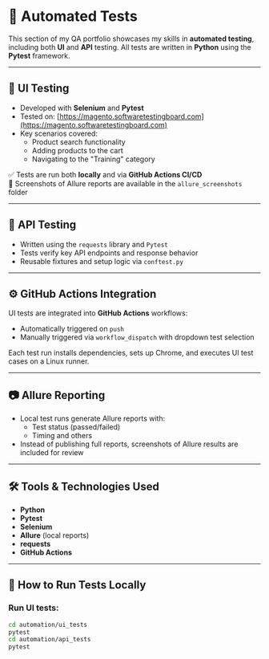 # 🤖 Automated Tests

This section of my QA portfolio showcases my skills in **automated testing**, including both **UI** and **API** testing. All tests are written in **Python** using the **Pytest** framework.

---

## 🧪 UI Testing

- Developed with **Selenium** and **Pytest**
- Tested on: [https://magento.softwaretestingboard.com](https://magento.softwaretestingboard.com)
- Key scenarios covered:
  - Product search functionality
  - Adding products to the cart
  - Navigating to the "Training" category

✅ Tests are run both **locally** and via **GitHub Actions CI/CD**  
📸 Screenshots of Allure reports are available in the `allure_screenshots` folder

---

## 🔌 API Testing

- Written using the `requests` library and `Pytest`
- Tests verify key API endpoints and response behavior
- Reusable fixtures and setup logic via `conftest.py`

---

## ⚙️ GitHub Actions Integration

UI tests are integrated into **GitHub Actions** workflows:
- Automatically triggered on `push`
- Manually triggered via `workflow_dispatch` with dropdown test selection

Each test run installs dependencies, sets up Chrome, and executes UI test cases on a Linux runner.

---

## 📷 Allure Reporting

- Local test runs generate Allure reports with:
  - Test status (passed/failed)
  - Timing and others
- Instead of publishing full reports, screenshots of Allure results are included for review

---

## 🛠️ Tools & Technologies Used

- **Python**
- **Pytest**
- **Selenium**
- **Allure** (local reports)
- **requests**
- **GitHub Actions**

---

## 🧪 How to Run Tests Locally

### Run UI tests:
```bash
cd automation/ui_tests
pytest
cd automation/api_tests
pytest




